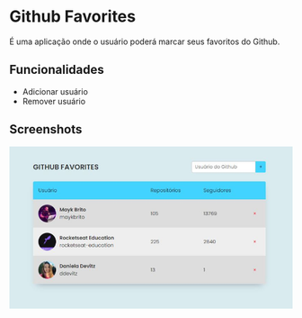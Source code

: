 
# Github Favorites

É uma aplicação onde o usuário poderá marcar seus favoritos do Github.



## Funcionalidades

- Adicionar usuário
- Remover usuário


## Screenshots

![App Screenshot](Screenshot.JPG)

